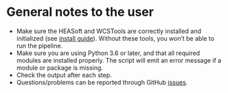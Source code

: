 # General notes to the user

- Make sure the HEASoft and WCSTools are correctly installed and initialized (see [install guide](install.md)). Without these tools, you won’t be able to run the pipeline.
- Make sure you are using Python 3.6 or later, and that all required modules are installed properly. The script will emit an error message if a module or package is missing.
- Check the output after each step.
- Questions/problems can be reported through GitHub <a href="https://github.com/spacetelescope/DRESSCode/issues" target="_blank">issues</a>.
